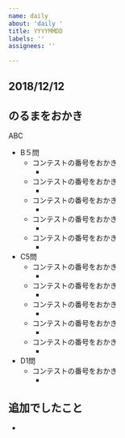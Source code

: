 ```yaml
---
name: daily
about: 'daily '
title: YYYYMMDD
labels: ''
assignees: ''

---
```


## 2018/12/12

## のるまをおかき
ABC
- B５問 
    - コンテストの番号をおかき
        - []()
    - コンテストの番号をおかき
        - []()
    - コンテストの番号をおかき
        - []()
    - コンテストの番号をおかき
        - []()
    - コンテストの番号をおかき
        - []()
- C5問 
    - コンテストの番号をおかき
        - []()
    - コンテストの番号をおかき
        - []()
    - コンテストの番号をおかき
        - []()
    - コンテストの番号をおかき
        - []()
    - コンテストの番号をおかき
        - []()
- D1問
    - コンテストの番号をおかき
        - []()
## 追加でしたこと
- []()
